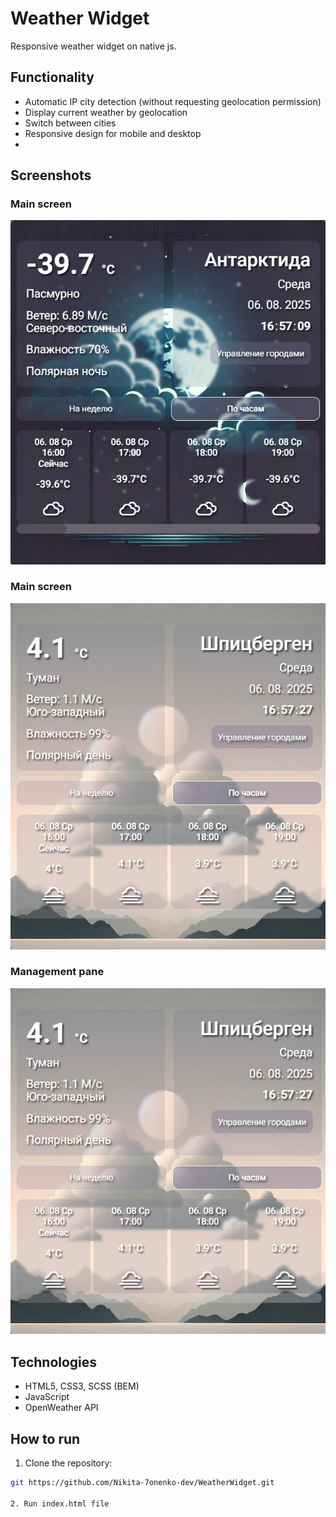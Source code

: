 # Weather Widget

Responsive weather widget on native js.

## Functionality
- Automatic IP city detection (without requesting geolocation permission)
- Display current weather by geolocation
- Switch between cities
- Responsive design for mobile and desktop
- 

## Screenshots

### Main screen
![Screenshot 1](./screenshots/main-screen.png)

### Main screen
![Screenshot 2](./screenshots/main-screen2.png)

### Management pane
![Screenshot 2](./screenshots/main-screen2.png)

## Technologies
- HTML5, CSS3, SCSS (BEM)
- JavaScript
- OpenWeather API

## How to run
1. Clone the repository:
```bash
git https://github.com/Nikita-7onenko-dev/WeatherWidget.git

2. Run index.html file